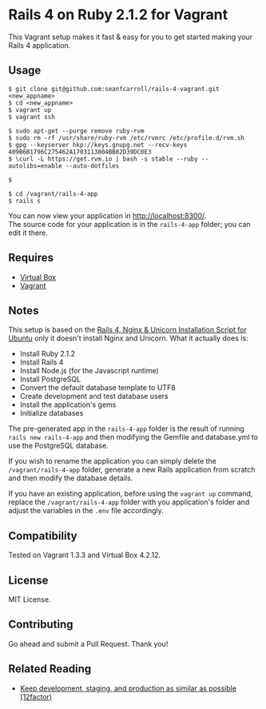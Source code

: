 Rails 4 on Ruby 2.1.2 for Vagrant
=======================================

This Vagrant setup makes it fast & easy for you to get started making your Rails 4 application.


Usage
-----

    $ git clone git@github.com:seanfcarroll/rails-4-vagrant.git <new_appname>
    $ cd <new_appname>
    $ vagrant up
    $ vagrant ssh
    
    $ sudo apt-get --purge remove ruby-rvm
    $ sudo rm -rf /usr/share/ruby-rvm /etc/rvmrc /etc/profile.d/rvm.sh
    $ gpg --keyserver hkp://keys.gnupg.net --recv-keys 409B6B1796C275462A1703113804BB82D39DC0E3
    $ \curl -L https://get.rvm.io | bash -s stable --ruby --autolibs=enable --auto-dotfiles
    
    $ 
    
    $ cd /vagrant/rails-4-app
    $ rails s

You can now view your application in [http://localhost:8300/](http://localhost:8300/).  
The source code for your application is in the `rails-4-app` folder; you can edit it there.  


Requires
--------

* [Virtual Box][1]
* [Vagrant][2]


Notes
-----

This setup is based on the [Rails 4, Nginx & Unicorn Installation Script for Ubuntu][3] only it
doesn't install Nginx and Unicorn. What it actually does is:

* Install Ruby 2.1.2
* Install Rails 4
* Install Node.js (for the Javascript runtime)
* Install PostgreSQL
* Convert the default database template to UTF8
* Create development and test database users
* Install the application's gems
* Initialize databases

The pre-generated app in the `rails-4-app` folder is the result of running `rails new rails-4-app`
and then modifying the Gemfile and database.yml to use the PostgreSQL database.

If you wish to rename the application you can simply delete the `/vagrant/rails-4-app` folder, 
generate a new Rails application from scratch and then modify the database details.

If you have an existing application, before using the `vagrant up` command, replace the 
`/vagrant/rails-4-app` folder with you application's folder and adjust the variables in the 
`.env` file accordingly.


Compatibility
-------------

Tested on Vagrant 1.3.3 and Virtual Box 4.2.12.


License
-------

MIT License.


Contributing
------------

Go ahead and submit a Pull Request. Thank you!


Related Reading
---------------
* [Keep development, staging, and production as similar as possible (12factor)][4]


[1]: https://www.virtualbox.org/
[2]: http://www.vagrantup.com/
[3]: https://github.com/santos-bt/rails-4-provisioner
[4]: http://12factor.net/dev-prod-parity "Keep development, staging, and production as similar as possible - The 12 Factor App"
